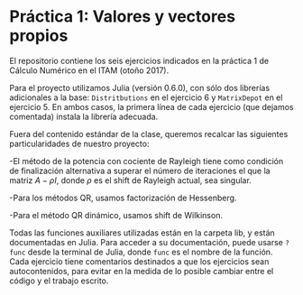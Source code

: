 # Práctica 1: Valores y vectores propios

El repositorio contiene los seis ejercicios indicados en la práctica 1 de
Cálculo Numérico en el ITAM (otoño 2017).

Para el proyecto utilizamos Julia (versión 0.6.0), con sólo dos librerías adicionales a la base:
`Distritbutions` en el ejercicio 6 y `MatrixDepot` en el ejercicio 5. En ambos
casos, la primera línea de cada ejercicio (que dejamos comentada) instala la
librería adecuada.

Fuera del contenido estándar de la clase, queremos recalcar las siguientes
particularidades de nuestro proyecto:

-El método de la potencia con cociente de Rayleigh tiene como condición de
finalización alternativa a superar el número de iteraciones el que la matriz
$A-\rho I$, donde $\rho$ es el shift de Rayleigh actual, sea singular.

-Para los métodos QR, usamos factorización de Hessenberg.

-Para el método QR dinámico, usamos shift de Wilkinson.

Todas las funciones auxiliares utilizadas están en la carpeta lib, y están
documentadas en Julia. Para acceder a su documentación, puede usarse
`? func` desde la terminal de Julia, donde `func` es el nombre de la función.
Cada ejercicio tiene comentarios destinados a que los ejercicios sean
autocontenidos, para evitar en la medida de lo posible cambiar entre el
código y el trabajo escrito.
